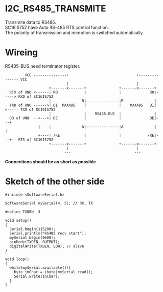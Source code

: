 # I2C_RS485_TRANSMITE
Transmite data to RS485.   
SC16IS752 have Auto RS-485 RTS control function.   
The polarity of transmission and reception is switched automatically.   

# Wireing
RS485-BUS need terminator register.   

```
         VCC ---------------+                               +--------------- VCC
                            |                               |
                    +-------x-------+               +-------x-------+
  RTX of UNO <------| RO            |               |             RO|-----> RXD of SC16IS752
                    |              B|---------------|B              |
  TXD of UNO ------>| DI  MAX485    |               |    MAX485   DI|<----- TXD of SC16IS752
                    |               |    RS485-BUS  |               |
  D3 of UNO  --+--->| DE            |               |             DE|---+
               |    |              A|---------------|A              |   |
               +----| /RE           |               |            /RE|---+-- RTS of SC16IS752
                    +-------x-------+               +-------x-------+
                            |                               |
                           ---                             ---
```

__Connections should be as short as possible__

# Sketch of the other side
```
#include <SoftwareSerial.h>

SoftwareSerial mySerial(4, 5); // RX, TX

#define TXDEN  3

void setup()
{
  Serial.begin(115200);
  Serial.println("RS485 recv start");
  mySerial.begin(9600);
  pinMode(TXDEN, OUTPUT);
  digitalWrite(TXDEN, LOW); // slave
}

void loop()
{
  while(mySerial.available()){
    byte inChar = (byte)mySerial.read();
    Serial.write(inChar);
  }
}
```

